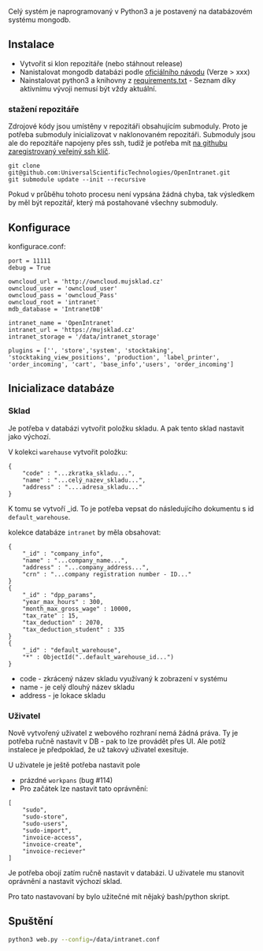 Celý systém je naprogramovaný v Python3 a je postavený na databázovém systému mongodb.


## Instalace

 * Vytvořit si klon repozitáře (nebo stáhnout release)
 * Nanistalovat mongodb databázi podle [oficiálního návodu](https://docs.mongodb.com/manual/installation/) (Verze > xxx) 
 * Nainstalovat python3 a knihovny z [requirements.txt](https://github.com/UniversalScientificTechnologies/OpenIntranet/blob/master/requirements.txt) - Seznam díky aktivnímu vývoji nemusí být vždy aktuální. 

### stažení repozitáře

Zdrojové kódy jsou umístěny v repozitáři obsahujícím submoduly. Proto je potřeba submoduly inicializovat v naklonovaném repozitáři. Submoduly jsou ale do repozitáře napojeny přes ssh, tudíž je potřeba mít [na githubu zaregistrovaný veřejný ssh klíč](https://www.inmotionhosting.com/support/server/ssh/how-to-add-ssh-keys-to-your-github-account/). 

    git clone git@github.com:UniversalScientificTechnologies/OpenIntranet.git
    git submodule update --init --recursive 

Pokud v průběhu tohoto procesu není vypsána žádná chyba, tak výsledkem by měl být repozitář, který má postahované všechny submoduly.

## Konfigurace

konfigurace.conf:
```
port = 11111
debug = True

owncloud_url = 'http://owncloud.mujsklad.cz'
owncloud_user = 'owncloud_user'
owncloud_pass = 'owncloud_Pass'
owncloud_root = 'intranet'
mdb_database = 'IntranetDB'

intranet_name = 'OpenIntranet'
intranet_url = 'https://mujsklad.cz'
intranet_storage = '/data/intranet_storage'

plugins = ['', 'store','system', 'stocktaking', 'stocktaking_view_positions', 'production', 'label_printer', 'order_incoming', 'cart', 'base_info','users', 'order_incoming']
```

## Inicializace databáze

### Sklad

Je potřeba v databázi vytvořit položku skladu. A pak tento sklad nastavit jako výchozí. 

V kolekci `warehause` vytvořit položku:
```
{
    "code" : "...zkratka_skladu...",
    "name" : "...celý_nazev_skladu...",
    "address" : "....adresa_skladu..."
}
```

K tomu se vytvoří _id. To je potřeba vepsat do následujícího dokumentu s id `default_warehouse`. 

kolekce databáze `intranet` by měla obsahovat:
```
{
    "_id" : "company_info",
    "name" : "...company_name...",
    "address" : "...company_address...",
    "crn" : "...company registration number - ID..."
}
{
    "_id" : "dpp_params",
    "year_max_hours" : 300,
    "month_max_gross_wage" : 10000,
    "tax_rate" : 15,
    "tax_deduction" : 2070,
    "tax_deduction_student" : 335
}
{
    "_id" : "default_warehouse",
    "*" : ObjectId("..default_warehouse_id...")
}
```

* code - zkrácený název skladu využívaný k zobrazení v systému
* name - je celý dlouhý název skladu
* address - je lokace skladu


### Uživatel

Nově vytvořený uživatel z webového rozhraní nemá žádná práva. Ty je potřeba ručně nastavit v DB - pak to lze provádět přes UI. Ale potíž instalece je předpoklad, že už takový uživatel exesituje. 

U uživatele je ještě potřeba nastavit pole
 * prázdné `workpans` (bug #114)
 * Pro začátek lze nastavit tato oprávnění:

```
[
    "sudo",
    "sudo-store",
    "sudo-users",
    "sudo-import",
    "invoice-access",
    "invoice-create",
    "invoice-reciever"
]
```

Je potřeba obojí zatím ručně nastavit v databázi. U uživatele mu stanovit oprávnění a nastavit výchozí sklad.

Pro tato nastavovaní by bylo užitečné mít nějaký bash/python skript. 

## Spuštění

```bash
python3 web.py --config=/data/intranet.conf 
```

